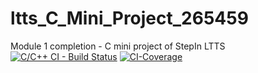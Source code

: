# ltts_C_Mini_Project_265459
Module 1 completion - C mini project of StepIn LTTS
[![C/C++ CI - Build Status](https://github.com/geek-gopi/C_Mini_Project_265459/actions/workflows/c-cpp.yml/badge.svg)](https://github.com/geek-gopi/C_Mini_Project_265459/actions/workflows/c-cpp.yml)
[![CI-Coverage](https://github.com/geek-gopi/C_Mini_Project_265459/actions/workflows/gcov.yml/badge.svg)](https://github.com/geek-gopi/C_Mini_Project_265459/actions/workflows/gcov.yml)
